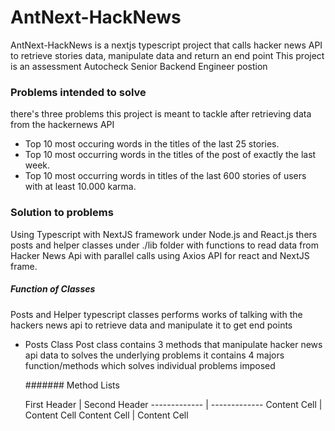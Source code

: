 # AntNext-HackNews
AntNext-HackNews is a nextjs typescript project that calls hacker news API to retrieve stories data, manipulate data and return an end point
This project is an assessment Autocheck Senior Backend Engineer postion

### Problems intended to solve
there's three problems this project is meant to tackle after retrieving data from the hackernews API

* Top 10 most occuring words in the titles of the last 25 stories.
* Top 10 most occurring words in the titles of the post of exactly the last week.
* Top 10 most occurring words in titles of the last 600 stories of users with at least 10.000 karma.

### Solution to problems
Using Typescript with NextJS framework under Node.js and React.js thers posts and helper classes under ./lib folder with functions to read data
from Hacker News Api with parallel calls using Axios API for react and NextJS frame.

##### Function of Classes
Posts and Helper typescript classes performs works of talking with the hackers news api to retrieve data and manipulate it to get end points

* Posts Class
  Post class contains 3 methods that manipulate hacker news api data to solves the underlying problems
  it contains 4 majors function/methods which solves individual problems imposed
  
  ####### Method Lists
  
  First Header  | Second Header
------------- | -------------
Content Cell  | Content Cell
Content Cell  | Content Cell

